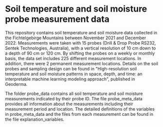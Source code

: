 # Soil temperature and soil moisture probe measurement data
This repository contains soil temperature and soil moisture data collected in the Fichtelgebirge Mountains between November 2021 and December 2022. Measurements were taken with 15 probes (Drill & Drop Probe RS232, Sentek Technologies, Australia), with a vertical resolution of 10 cm down to a depth of 90 cm or 120 cm. By shifting the probes on a weekly or monthly basis, the data set includes 225 different measurement locations. In addition, there were 2 permanent measurement locations.
Details on the soil probes and sampling design can be found in "High-resolution soil temperature and soil moisture patterns in space, depth, and time: an interpretable machine learning modeling approach", published in Geoderma.

The folder probe_data contains all soil temperature and soil moisture measurements indicated by their probe ID. The file probe_meta_data provides all information about the measurements including their measurement period and location. The detailed definitions of the variables in probe_meta_data and the files from each measurement can be found in the file explanation_variables.
